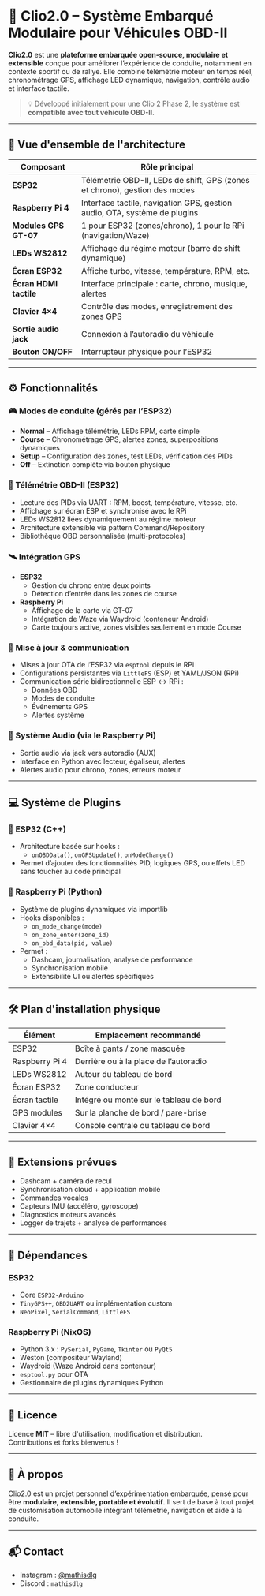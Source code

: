 # 🚗 Clio2.0 – Système Embarqué Modulaire pour Véhicules OBD-II

**Clio2.0** est une **plateforme embarquée open-source, modulaire et extensible** conçue pour améliorer l’expérience de conduite, notamment en contexte sportif ou de rallye. Elle combine télémétrie moteur en temps réel, chronométrage GPS, affichage LED dynamique, navigation, contrôle audio et interface tactile.

> 💡 Développé initialement pour une Clio 2 Phase 2, le système est **compatible avec tout véhicule OBD-II**.

---

## 🧩 Vue d'ensemble de l'architecture

| Composant              | Rôle principal                                                             |
| ---------------------- | -------------------------------------------------------------------------- |
| **ESP32**              | Télémetrie OBD-II, LEDs de shift, GPS (zones et chrono), gestion des modes |
| **Raspberry Pi 4**     | Interface tactile, navigation GPS, gestion audio, OTA, système de plugins  |
| **Modules GPS GT-07**  | 1 pour ESP32 (zones/chrono), 1 pour le RPi (navigation/Waze)               |
| **LEDs WS2812**        | Affichage du régime moteur (barre de shift dynamique)                      |
| **Écran ESP32**        | Affiche turbo, vitesse, température, RPM, etc.                             |
| **Écran HDMI tactile** | Interface principale : carte, chrono, musique, alertes                     |
| **Clavier 4×4**        | Contrôle des modes, enregistrement des zones GPS                           |
| **Sortie audio jack**  | Connexion à l’autoradio du véhicule                                        |
| **Bouton ON/OFF**      | Interrupteur physique pour l’ESP32                                         |

---

## ⚙️ Fonctionnalités

### 🎮 Modes de conduite (gérés par l’ESP32)

- **Normal** – Affichage télémétrie, LEDs RPM, carte simple
- **Course** – Chronométrage GPS, alertes zones, superpositions dynamiques
- **Setup** – Configuration des zones, test LEDs, vérification des PIDs
- **Off** – Extinction complète via bouton physique

### 📡 Télémétrie OBD-II (ESP32)

- Lecture des PIDs via UART : RPM, boost, température, vitesse, etc.
- Affichage sur écran ESP et synchronisé avec le RPi
- LEDs WS2812 liées dynamiquement au régime moteur
- Architecture extensible via pattern Command/Repository
- Bibliothèque OBD personnalisée (multi-protocoles)

### 🛰️ Intégration GPS

- **ESP32**
  - Gestion du chrono entre deux points
  - Détection d’entrée dans les zones de course
- **Raspberry Pi**
  - Affichage de la carte via GT-07
  - Intégration de Waze via Waydroid (conteneur Android)
  - Carte toujours active, zones visibles seulement en mode Course

### 🔄 Mise à jour & communication

- Mises à jour OTA de l’ESP32 via `esptool` depuis le RPi
- Configurations persistantes via `LittleFS` (ESP) et YAML/JSON (RPi)
- Communication série bidirectionnelle ESP ↔ RPi :
  - Données OBD
  - Modes de conduite
  - Événements GPS
  - Alertes système

### 🎵 Système Audio (via le Raspberry Pi)

- Sortie audio via jack vers autoradio (AUX)
- Interface en Python avec lecteur, égaliseur, alertes
- Alertes audio pour chrono, zones, erreurs moteur

---

## 💻 Système de Plugins

### 🧩 ESP32 (C++)

- Architecture basée sur hooks :
  - `onOBDData()`, `onGPSUpdate()`, `onModeChange()`
- Permet d’ajouter des fonctionnalités PID, logiques GPS, ou effets LED sans toucher au code principal

### 🧩 Raspberry Pi (Python)

- Système de plugins dynamiques via importlib
- Hooks disponibles :
  - `on_mode_change(mode)`
  - `on_zone_enter(zone_id)`
  - `on_obd_data(pid, value)`
- Permet :
  - Dashcam, journalisation, analyse de performance
  - Synchronisation mobile
  - Extensibilité UI ou alertes spécifiques

---

## 🛠️ Plan d'installation physique

| Élément        | Emplacement recommandé                  |
| -------------- | --------------------------------------- |
| ESP32          | Boîte à gants / zone masquée            |
| Raspberry Pi 4 | Derrière ou à la place de l’autoradio   |
| LEDs WS2812    | Autour du tableau de bord               |
| Écran ESP32    | Zone conducteur                         |
| Écran tactile  | Intégré ou monté sur le tableau de bord |
| GPS modules    | Sur la planche de bord / pare-brise     |
| Clavier 4×4    | Console centrale ou tableau de bord     |

---

## 🔮 Extensions prévues

- Dashcam + caméra de recul
- Synchronisation cloud + application mobile
- Commandes vocales
- Capteurs IMU (accéléro, gyroscope)
- Diagnostics moteurs avancés
- Logger de trajets + analyse de performances

---

## 🧪 Dépendances

### ESP32

- Core `ESP32-Arduino`
- `TinyGPS++`, `OBD2UART` ou implémentation custom
- `NeoPixel`, `SerialCommand`, `LittleFS`

### Raspberry Pi (NixOS)

- Python 3.x : `PySerial`, `PyGame`, `Tkinter` ou `PyQt5`
- Weston (compositeur Wayland)
- Waydroid (Waze Android dans conteneur)
- `esptool.py` pour OTA
- Gestionnaire de plugins dynamiques Python

---

## 📜 Licence

Licence **MIT** – libre d'utilisation, modification et distribution.  
Contributions et forks bienvenus !

---

## 🧠 À propos

Clio2.0 est un projet personnel d’expérimentation embarquée, pensé pour être **modulaire, extensible, portable et évolutif**. Il sert de base à tout projet de customisation automobile intégrant télémétrie, navigation et aide à la conduite.

---

## 📬 Contact

- Instagram : [@mathisdlg](https://instagram.com/mathisdlg)
- Discord : `mathisdlg`
